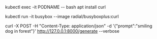 
kubectl exec -it PODNAME -- bash
apt install curl

kubectl run -it busybox --image radial/busyboxplus:curl


curl -X POST -H "Content-Type: application/json" -d '{"prompt":"smiling dog in forest"}' http://127.0.0.1:8000/generate --verbose